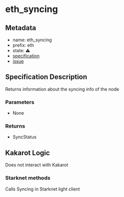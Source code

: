 # eth_syncing

## Metadata

- name: eth_syncing
- prefix: eth
- state: ⚠️
- [specification](https://github.com/ethereum/execution-apis/blob/main/src/eth/client.yaml#L8)
- [issue](https://github.com/sayajin-labs/kakarot-rpc/issues/50)

## Specification Description

Returns information about the syncing info of the node

### Parameters

- None

### Returns

- SyncStatus

## Kakarot Logic

Does not interact with Kakarot

### Starknet methods

Calls Syncing in Starknet light client
